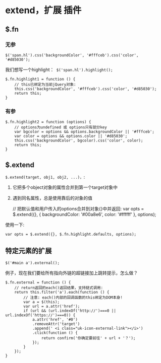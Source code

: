 # extend，扩展 插件

## $.fn
### 无参

    $('span.hl').css('backgroundColor', '#fffceb').css('color', '#d85030');

我们想写一个highlight：` $('span.hl').highlight();`

    $.fn.highlight1 = function () {
        // this已绑定为当前jQuery对象:
        this.css('backgroundColor', '#fffceb').css('color', '#d85030');
        return this;
    }

### 有参

    $.fn.highlight2 = function (options) {
        // options为undefined 或 options只有部分key
        var bgcolor = options && options.backgroundColor || '#fffceb';
        var color = options && options.color || '#d85030';
        this.css('backgroundColor', bgcolor).css('color', color);
        return this;
    }

## $.extend
`$.extend(target, obj1, obj2, ...)，`:
1. 它把多个object对象的属性合并到第一个target对象中
2. 遇到同名属性，总是使用靠后的对象的值

    // 把默认值和用户传入的options合并到对象{}中并返回:
    var opts = $.extend({}, {
        backgroundColor: '#00a8e6',
        color: '#ffffff'
    }, options);

使用一下:

    var opts = $.extend({}, $.fn.highlight.defaults, options);


## 特定元素的扩展

    $('#main a').external();

例子，现在我们要给所有指向外链的超链接加上跳转提示，怎么做？

    $.fn.external = function () {
        // return返回的each()返回结果，支持链式调用:
        return this.filter('a').each(function () {
            // 注意: each()内部的回调函数的this绑定为DOM本身!
            var a = $(this);
            var url = a.attr('href');
            if (url && (url.indexOf('http://')===0 || url.indexOf('https://')===0)) {
                a.attr('href', '#0')
                .removeAttr('target')
                .append(' <i class="uk-icon-external-link"></i>')
                .click(function () {
                    return confirm('你确定要前往' + url + '？');
                });
            }
        });
    }
